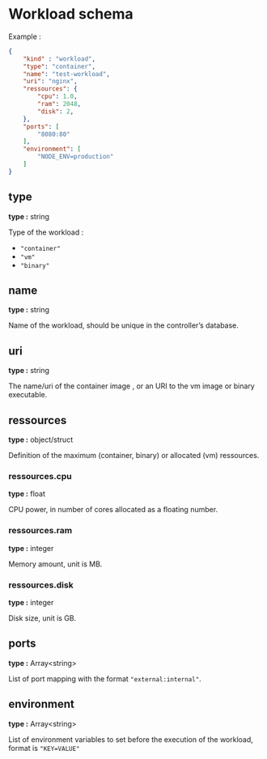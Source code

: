 # Workload schema

Example :

```json
{
    "kind" : "workload",
    "type": "container",
    "name": "test-workload",
    "uri": "nginx",
    "ressources": {
        "cpu": 1.0,
        "ram": 2048,
        "disk": 2,
    },
    "ports": [
        "8080:80"
    ],
    "environment": [
        "NODE_ENV=production"
    ]
}
```

## type

**type :** string

Type of the workload :

- `"container"`
- `"vm"`
- `"binary"`

## name

**type :** string

Name of the workload, should be unique in the controller’s database.

## uri

**type :** string

The name/uri of the container image , or an URI to the vm image or binary executable.

## ressources

**type :** object/struct

Definition of the maximum (container, binary) or allocated (vm) ressources.

### ressources.cpu

**type :** float

CPU power, in number of cores allocated as a floating number.

### ressources.ram

**type :** integer

Memory amount, unit is MB.

### ressources.disk

**type :** integer

Disk size, unit is GB.

## ports

**type :** Array\<string\>

List of port mapping with the format `"external:internal"`.

## environment

**type :** Array\<string\>

List of environment variables to set before the execution of the workload, format is `"KEY=VALUE"`
